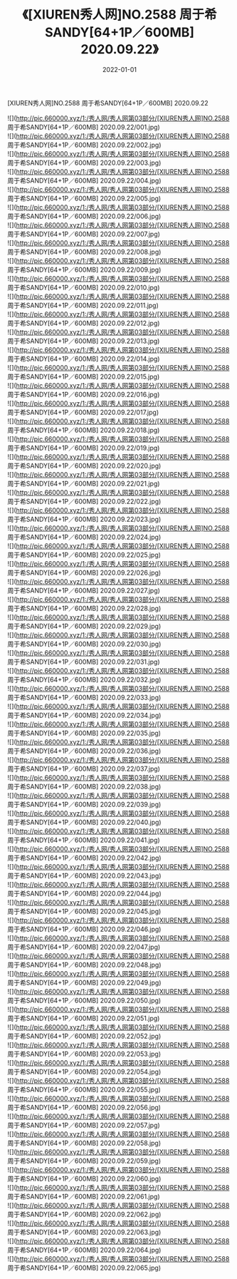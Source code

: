 ﻿---
layout: post
title:  《[XIUREN秀人网]NO.2588 周于希SANDY[64+1P／600MB] 2020.09.22》
date:   2022-01-01
img: http://pic.660000.xyz/1:/秀人网/秀人网第03部分/[XIUREN秀人网]NO.2588 周于希SANDY[64+1P／600MB] 2020.09.22/000.jpg
categories: [美女, 清纯, 唯美]
---

[XIUREN秀人网]NO.2588 周于希SANDY[64+1P／600MB] 2020.09.22

 ![](http://pic.660000.xyz/1:/秀人网/秀人网第03部分/[XIUREN秀人网]NO.2588 周于希SANDY[64+1P／600MB] 2020.09.22/001.jpg) <br>![](http://pic.660000.xyz/1:/秀人网/秀人网第03部分/[XIUREN秀人网]NO.2588 周于希SANDY[64+1P／600MB] 2020.09.22/002.jpg) <br>![](http://pic.660000.xyz/1:/秀人网/秀人网第03部分/[XIUREN秀人网]NO.2588 周于希SANDY[64+1P／600MB] 2020.09.22/003.jpg) <br>![](http://pic.660000.xyz/1:/秀人网/秀人网第03部分/[XIUREN秀人网]NO.2588 周于希SANDY[64+1P／600MB] 2020.09.22/004.jpg) <br>![](http://pic.660000.xyz/1:/秀人网/秀人网第03部分/[XIUREN秀人网]NO.2588 周于希SANDY[64+1P／600MB] 2020.09.22/005.jpg) <br>![](http://pic.660000.xyz/1:/秀人网/秀人网第03部分/[XIUREN秀人网]NO.2588 周于希SANDY[64+1P／600MB] 2020.09.22/006.jpg) <br>![](http://pic.660000.xyz/1:/秀人网/秀人网第03部分/[XIUREN秀人网]NO.2588 周于希SANDY[64+1P／600MB] 2020.09.22/007.jpg) <br>![](http://pic.660000.xyz/1:/秀人网/秀人网第03部分/[XIUREN秀人网]NO.2588 周于希SANDY[64+1P／600MB] 2020.09.22/008.jpg) <br>![](http://pic.660000.xyz/1:/秀人网/秀人网第03部分/[XIUREN秀人网]NO.2588 周于希SANDY[64+1P／600MB] 2020.09.22/009.jpg) <br>![](http://pic.660000.xyz/1:/秀人网/秀人网第03部分/[XIUREN秀人网]NO.2588 周于希SANDY[64+1P／600MB] 2020.09.22/010.jpg) <br>![](http://pic.660000.xyz/1:/秀人网/秀人网第03部分/[XIUREN秀人网]NO.2588 周于希SANDY[64+1P／600MB] 2020.09.22/011.jpg) <br>![](http://pic.660000.xyz/1:/秀人网/秀人网第03部分/[XIUREN秀人网]NO.2588 周于希SANDY[64+1P／600MB] 2020.09.22/012.jpg) <br>![](http://pic.660000.xyz/1:/秀人网/秀人网第03部分/[XIUREN秀人网]NO.2588 周于希SANDY[64+1P／600MB] 2020.09.22/013.jpg) <br>![](http://pic.660000.xyz/1:/秀人网/秀人网第03部分/[XIUREN秀人网]NO.2588 周于希SANDY[64+1P／600MB] 2020.09.22/014.jpg) <br>![](http://pic.660000.xyz/1:/秀人网/秀人网第03部分/[XIUREN秀人网]NO.2588 周于希SANDY[64+1P／600MB] 2020.09.22/015.jpg) <br>![](http://pic.660000.xyz/1:/秀人网/秀人网第03部分/[XIUREN秀人网]NO.2588 周于希SANDY[64+1P／600MB] 2020.09.22/016.jpg) <br>![](http://pic.660000.xyz/1:/秀人网/秀人网第03部分/[XIUREN秀人网]NO.2588 周于希SANDY[64+1P／600MB] 2020.09.22/017.jpg) <br>![](http://pic.660000.xyz/1:/秀人网/秀人网第03部分/[XIUREN秀人网]NO.2588 周于希SANDY[64+1P／600MB] 2020.09.22/018.jpg) <br>![](http://pic.660000.xyz/1:/秀人网/秀人网第03部分/[XIUREN秀人网]NO.2588 周于希SANDY[64+1P／600MB] 2020.09.22/019.jpg) <br>![](http://pic.660000.xyz/1:/秀人网/秀人网第03部分/[XIUREN秀人网]NO.2588 周于希SANDY[64+1P／600MB] 2020.09.22/020.jpg) <br>![](http://pic.660000.xyz/1:/秀人网/秀人网第03部分/[XIUREN秀人网]NO.2588 周于希SANDY[64+1P／600MB] 2020.09.22/021.jpg) <br>![](http://pic.660000.xyz/1:/秀人网/秀人网第03部分/[XIUREN秀人网]NO.2588 周于希SANDY[64+1P／600MB] 2020.09.22/022.jpg) <br>![](http://pic.660000.xyz/1:/秀人网/秀人网第03部分/[XIUREN秀人网]NO.2588 周于希SANDY[64+1P／600MB] 2020.09.22/023.jpg) <br>![](http://pic.660000.xyz/1:/秀人网/秀人网第03部分/[XIUREN秀人网]NO.2588 周于希SANDY[64+1P／600MB] 2020.09.22/024.jpg) <br>![](http://pic.660000.xyz/1:/秀人网/秀人网第03部分/[XIUREN秀人网]NO.2588 周于希SANDY[64+1P／600MB] 2020.09.22/025.jpg) <br>![](http://pic.660000.xyz/1:/秀人网/秀人网第03部分/[XIUREN秀人网]NO.2588 周于希SANDY[64+1P／600MB] 2020.09.22/026.jpg) <br>![](http://pic.660000.xyz/1:/秀人网/秀人网第03部分/[XIUREN秀人网]NO.2588 周于希SANDY[64+1P／600MB] 2020.09.22/027.jpg) <br>![](http://pic.660000.xyz/1:/秀人网/秀人网第03部分/[XIUREN秀人网]NO.2588 周于希SANDY[64+1P／600MB] 2020.09.22/028.jpg) <br>![](http://pic.660000.xyz/1:/秀人网/秀人网第03部分/[XIUREN秀人网]NO.2588 周于希SANDY[64+1P／600MB] 2020.09.22/029.jpg) <br>![](http://pic.660000.xyz/1:/秀人网/秀人网第03部分/[XIUREN秀人网]NO.2588 周于希SANDY[64+1P／600MB] 2020.09.22/030.jpg) <br>![](http://pic.660000.xyz/1:/秀人网/秀人网第03部分/[XIUREN秀人网]NO.2588 周于希SANDY[64+1P／600MB] 2020.09.22/031.jpg) <br>![](http://pic.660000.xyz/1:/秀人网/秀人网第03部分/[XIUREN秀人网]NO.2588 周于希SANDY[64+1P／600MB] 2020.09.22/032.jpg) <br>![](http://pic.660000.xyz/1:/秀人网/秀人网第03部分/[XIUREN秀人网]NO.2588 周于希SANDY[64+1P／600MB] 2020.09.22/033.jpg) <br>![](http://pic.660000.xyz/1:/秀人网/秀人网第03部分/[XIUREN秀人网]NO.2588 周于希SANDY[64+1P／600MB] 2020.09.22/034.jpg) <br>![](http://pic.660000.xyz/1:/秀人网/秀人网第03部分/[XIUREN秀人网]NO.2588 周于希SANDY[64+1P／600MB] 2020.09.22/035.jpg) <br>![](http://pic.660000.xyz/1:/秀人网/秀人网第03部分/[XIUREN秀人网]NO.2588 周于希SANDY[64+1P／600MB] 2020.09.22/036.jpg) <br>![](http://pic.660000.xyz/1:/秀人网/秀人网第03部分/[XIUREN秀人网]NO.2588 周于希SANDY[64+1P／600MB] 2020.09.22/037.jpg) <br>![](http://pic.660000.xyz/1:/秀人网/秀人网第03部分/[XIUREN秀人网]NO.2588 周于希SANDY[64+1P／600MB] 2020.09.22/038.jpg) <br>![](http://pic.660000.xyz/1:/秀人网/秀人网第03部分/[XIUREN秀人网]NO.2588 周于希SANDY[64+1P／600MB] 2020.09.22/039.jpg) <br>![](http://pic.660000.xyz/1:/秀人网/秀人网第03部分/[XIUREN秀人网]NO.2588 周于希SANDY[64+1P／600MB] 2020.09.22/040.jpg) <br>![](http://pic.660000.xyz/1:/秀人网/秀人网第03部分/[XIUREN秀人网]NO.2588 周于希SANDY[64+1P／600MB] 2020.09.22/041.jpg) <br>![](http://pic.660000.xyz/1:/秀人网/秀人网第03部分/[XIUREN秀人网]NO.2588 周于希SANDY[64+1P／600MB] 2020.09.22/042.jpg) <br>![](http://pic.660000.xyz/1:/秀人网/秀人网第03部分/[XIUREN秀人网]NO.2588 周于希SANDY[64+1P／600MB] 2020.09.22/043.jpg) <br>![](http://pic.660000.xyz/1:/秀人网/秀人网第03部分/[XIUREN秀人网]NO.2588 周于希SANDY[64+1P／600MB] 2020.09.22/044.jpg) <br>![](http://pic.660000.xyz/1:/秀人网/秀人网第03部分/[XIUREN秀人网]NO.2588 周于希SANDY[64+1P／600MB] 2020.09.22/045.jpg) <br>![](http://pic.660000.xyz/1:/秀人网/秀人网第03部分/[XIUREN秀人网]NO.2588 周于希SANDY[64+1P／600MB] 2020.09.22/046.jpg) <br>![](http://pic.660000.xyz/1:/秀人网/秀人网第03部分/[XIUREN秀人网]NO.2588 周于希SANDY[64+1P／600MB] 2020.09.22/047.jpg) <br>![](http://pic.660000.xyz/1:/秀人网/秀人网第03部分/[XIUREN秀人网]NO.2588 周于希SANDY[64+1P／600MB] 2020.09.22/048.jpg) <br>![](http://pic.660000.xyz/1:/秀人网/秀人网第03部分/[XIUREN秀人网]NO.2588 周于希SANDY[64+1P／600MB] 2020.09.22/049.jpg) <br>![](http://pic.660000.xyz/1:/秀人网/秀人网第03部分/[XIUREN秀人网]NO.2588 周于希SANDY[64+1P／600MB] 2020.09.22/050.jpg) <br>![](http://pic.660000.xyz/1:/秀人网/秀人网第03部分/[XIUREN秀人网]NO.2588 周于希SANDY[64+1P／600MB] 2020.09.22/051.jpg) <br>![](http://pic.660000.xyz/1:/秀人网/秀人网第03部分/[XIUREN秀人网]NO.2588 周于希SANDY[64+1P／600MB] 2020.09.22/052.jpg) <br>![](http://pic.660000.xyz/1:/秀人网/秀人网第03部分/[XIUREN秀人网]NO.2588 周于希SANDY[64+1P／600MB] 2020.09.22/053.jpg) <br>![](http://pic.660000.xyz/1:/秀人网/秀人网第03部分/[XIUREN秀人网]NO.2588 周于希SANDY[64+1P／600MB] 2020.09.22/054.jpg) <br>![](http://pic.660000.xyz/1:/秀人网/秀人网第03部分/[XIUREN秀人网]NO.2588 周于希SANDY[64+1P／600MB] 2020.09.22/055.jpg) <br>![](http://pic.660000.xyz/1:/秀人网/秀人网第03部分/[XIUREN秀人网]NO.2588 周于希SANDY[64+1P／600MB] 2020.09.22/056.jpg) <br>![](http://pic.660000.xyz/1:/秀人网/秀人网第03部分/[XIUREN秀人网]NO.2588 周于希SANDY[64+1P／600MB] 2020.09.22/057.jpg) <br>![](http://pic.660000.xyz/1:/秀人网/秀人网第03部分/[XIUREN秀人网]NO.2588 周于希SANDY[64+1P／600MB] 2020.09.22/058.jpg) <br>![](http://pic.660000.xyz/1:/秀人网/秀人网第03部分/[XIUREN秀人网]NO.2588 周于希SANDY[64+1P／600MB] 2020.09.22/059.jpg) <br>![](http://pic.660000.xyz/1:/秀人网/秀人网第03部分/[XIUREN秀人网]NO.2588 周于希SANDY[64+1P／600MB] 2020.09.22/060.jpg) <br>![](http://pic.660000.xyz/1:/秀人网/秀人网第03部分/[XIUREN秀人网]NO.2588 周于希SANDY[64+1P／600MB] 2020.09.22/061.jpg) <br>![](http://pic.660000.xyz/1:/秀人网/秀人网第03部分/[XIUREN秀人网]NO.2588 周于希SANDY[64+1P／600MB] 2020.09.22/062.jpg) <br>![](http://pic.660000.xyz/1:/秀人网/秀人网第03部分/[XIUREN秀人网]NO.2588 周于希SANDY[64+1P／600MB] 2020.09.22/063.jpg) <br>![](http://pic.660000.xyz/1:/秀人网/秀人网第03部分/[XIUREN秀人网]NO.2588 周于希SANDY[64+1P／600MB] 2020.09.22/064.jpg) <br>![](http://pic.660000.xyz/1:/秀人网/秀人网第03部分/[XIUREN秀人网]NO.2588 周于希SANDY[64+1P／600MB] 2020.09.22/065.jpg) <br>